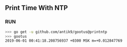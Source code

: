 ## Print Time With NTP

### RUN

```bash
>>> go get -u github.com/antik9/gootus@printntp
>>> gootus
2019-06-01 00:41:18.208756937 +0300 MSK m=+0.012847769
```

